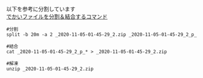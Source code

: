 以下を参考に分割しています<br>
[でかいファイルを分割＆結合するコマンド](https://qiita.com/seigot/items/622b3dd866aa3a51cf33)<br>

```
#分割
split -b 20m -a 2 _2020-11-05-01-45-29_2.zip _2020-11-05-01-45-29_2_p_

#結合
cat _2020-11-05-01-45-29_2_p_* > _2020-11-05-01-45-29_2.zip

#解凍
unzip _2020-11-05-01-45-29_2.zip
```
